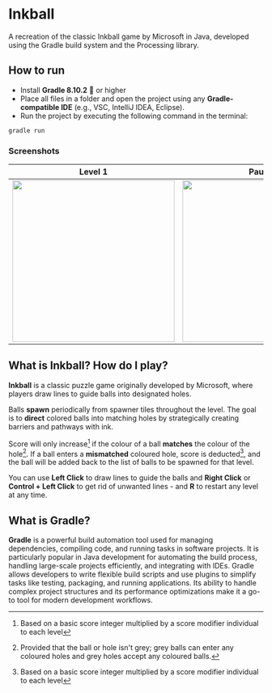 # Inkball
A recreation of the classic Inkball game by Microsoft in Java, developed using the Gradle build system and the Processing library.

## How to run
* Install **Gradle 8.10.2** 🐘 or higher
* Place all files in a folder and open the project using any **Gradle-compatible IDE** (e.g., VSC, IntelliJ IDEA, Eclipse).
* Run the project by executing the following command in the terminal:
```
gradle run
```

### Screenshots
Level 1 | Paused | Level Won
:-:|:-:|:-:
<img src="https://github.com/user-attachments/assets/c5856684-4db4-46ac-864a-149ddae47e9e" width="320"/> | <img src="https://github.com/user-attachments/assets/adafa839-7eeb-462c-903c-36be8ee342ea" width="320"/> | <img src="https://github.com/user-attachments/assets/e809a6fd-892a-41c9-bdfb-87a3d9139d09" width="320"/>

## What is Inkball? How do I play?
**Inkball** is a classic puzzle game originally developed by Microsoft, where players draw lines to guide balls into designated holes.

Balls **spawn** periodically from spawner tiles throughout the level. The goal is to **direct** colored balls into matching holes by strategically creating barriers and pathways with ink.

Score will only increase[^1] if the colour of a ball **matches** the colour of the hole[^2]. If a ball enters a **mismatched** coloured hole, score is deducted[^1], and the ball will be added back to the list of balls to be spawned for that level.

You can use **Left Click** to draw lines to guide the balls and **Right Click** or **Control + Left Click** to get rid of unwanted lines - and **R** to restart any level at any time.

## What is Gradle?
**Gradle** is a powerful build automation tool used for managing dependencies, compiling code, and running tasks in software projects. It is particularly popular in Java development for automating the build process, handling large-scale projects efficiently, and integrating with IDEs. Gradle allows developers to write flexible build scripts and use plugins to simplify tasks like testing, packaging, and running applications. Its ability to handle complex project structures and its performance optimizations make it a go-to tool for modern development workflows.

[^1]: Based on a basic score integer multiplied by a score modifier individual to each level
[^2]: Provided that the ball or hole isn't grey; grey balls can enter any coloured holes and grey holes accept any coloured balls.
